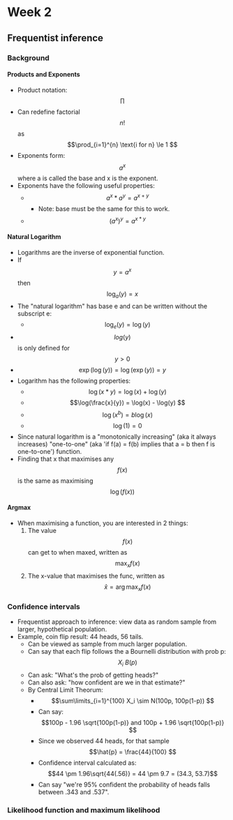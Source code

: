 # Week 2

## Frequentist inference

### Background

#### Products and Exponents

* Product notation: $$\prod $$
* Can redefine factorial $$n! $$as $$\prod_{i=1}^{n} \text{i for n} \le 1 $$
* Exponents form: $$a^x $$where a is called the base and x is the exponent.
* Exponents have the following useful properties:
  * $$a^x * a^y = a^{x + y} $$
    * Note: base must be the same for this to work. 
  * $$(a^x)^y = a^{x * y} $$

#### Natural Logarithm

* Logarithms are the inverse of exponential function.
* If $$y = a^x $$then $$\log_a(y) = x $$
* The "natural logarithm" has base e and can be written without the subscript e:
  * $$\log_e(y) = \log(y) $$
* $$log(y) $$is only defined for $$y > 0 $$
* $$\exp(\log(y)) = \log(\exp(y)) = y $$
* Logarithm has the following properties:
  * $$\log(x * y) = \log(x) + \log(y) $$
  * $$\log(\frac{x}{y}) = \log(x) - \log(y)  $$
  * $$\log(x^b) = b\log(x) $$
  * $$\log(1) = 0 $$
* Since natural logarithm is a "monotonically increasing" (aka it always increases) "one-to-one" (aka 'if f(a) = f(b) implies that a = b then f is one-to-one') function.
* Finding that x that maximises any $$f(x) $$is the same as maximising $$\log(f(x)) $$

#### Argmax

* When maximising a function, you are interested in 2 things:
  1. The value $$f(x) $$can get to when maxed, written as $$\max_x f(x) $$
  2. The x-value that maximises the func, written as $$\hat{x} = \arg \max_xf(x) $$

### Confidence intervals

* Frequentist approach to inference: view data as random sample from larger, hypothetical population.
* Example, coin flip result: 44 heads, 56 tails.
  * Can be viewed as sample from much larger population.
  * Can say that each flip follows the a Bournelli distribution with prob p: $$X_i ~ B(p) $$
  * Can ask: "What's the prob of getting heads?"
  * Can also ask: "how confident are we in that estimate?"
  * By Central Limit Theorum:
    * $$\sum\limits_{i=1}^{100} X_i \sim N(100p, 100p(1-p)) $$
    * Can say: $$100p - 1.96 \sqrt{100p(1-p)} and 100p + 1.96 \sqrt{100p(1-p)} $$
    * Since we observed 44 heads, for that sample $$\hat{p} = \frac{44}{100} $$
    * Confidence interval calculated as: $$44 \pm 1.96\sqrt{44(.56)} = 44 \pm 9.7 = (34.3, 53.7)$$
    * Can say "we're 95% confident the probability of heads falls between .343 and .537".

### Likelihood function and maximum likelihood

